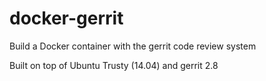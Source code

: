 docker-gerrit
=============

Build a Docker container with the gerrit code review system

Built on top of Ubuntu Trusty (14.04) and gerrit 2.8
